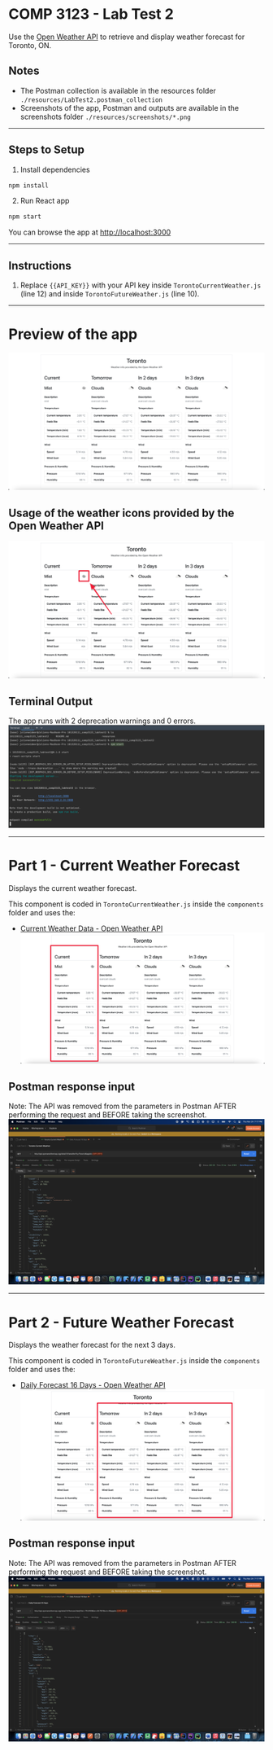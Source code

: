 # COMP 3123 - Lab Test 2

Use the [Open Weather API](https://openweathermap.org/) to retrieve and display weather forecast for Toronto, ON.

## Notes
* The Postman collection is available in the resources folder `./resources/LabTest2.postman_collection`
* Screenshots of the app, Postman and outputs are available in the screenshots folder `./resources/screenshots/*.png`

---

## Steps to Setup

1. Install dependencies

```bash
npm install
```

2. Run React app

```bash
npm start
```

You can browse the app at <http://localhost:3000>

---

## Instructions

1. Replace `{{API_KEY}}` with your API key inside `TorontoCurrentWeather.js` (line 12) and
inside `TorontoFutureWeather.js` (line 10).

---

# Preview of the app
![Screenshot of the app running in a browser](./resources/screenshots/S1-Browser-Preview.png)

## Usage of the weather icons provided by the Open Weather API
![Screenshot of the app running in a browser with a weather icon highlighted](./resources/screenshots/S2-OpenWeather-Icon.png)

## Terminal Output
The app runs with 2 deprecation warnings and 0 errors.
![Screenshot of the terminal output after running the app](./resources/screenshots/S7-Terminal-Output.png)

---

# Part 1 - Current Weather Forecast
Displays the current weather forecast.

This component is coded in `TorontoCurrentWeather.js` inside the `components` folder and uses the:
-  [Current Weather Data - Open Weather API](https://openweathermap.org/current)
![Screenshot of the app running in a browser with the current weather highlighted](./resources/screenshots/S3-OpenWeather-CurrentWeather.png)

## Postman response input
Note: The API was removed from the parameters in Postman AFTER performing the request and BEFORE taking the screenshot.
![Screenshot of Postman using the Current Weather Data API](./resources/screenshots/S5-Postman-OpenWeather-CurrentWeather.png)

---
# Part 2 - Future Weather Forecast
Displays the weather forecast for the next 3 days.

This component is coded in `TorontoFutureWeather.js` inside the `components` folder and uses the:
- [Daily Forecast 16 Days - Open Weather API](https://openweathermap.org/forecast16)
![Screenshot of the app running in a browser with the future weather highlighted](./resources/screenshots/S4-OpenWeather-FutureWeather.png)

## Postman response input
Note: The API was removed from the parameters in Postman AFTER performing the request and BEFORE taking the screenshot.
![Screenshot of Postman using the Daily Forecast 16 Days API](./resources/screenshots/S6-Postman-OpenWeather-FutureWeather.png)
